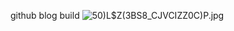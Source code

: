 github blog build
![50)L$Z(3BS8_CJVCIZZ0C)P.jpg](https://upload-images.jianshu.io/upload_images/14477271-8d4a594735d1aebc.jpg?imageMogr2/auto-orient/strip%7CimageView2/2/w/1240)
